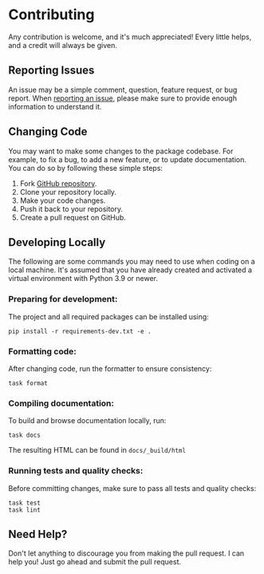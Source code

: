 # Contributing

Any contribution is welcome, and it's much appreciated! Every little helps,
and a credit will always be given.

## Reporting Issues

An issue may be a simple comment, question, feature request, or bug report.
When [reporting an issue](https://github.com/dralshehri/hijri-converter/issues/new),
please make sure to provide enough information to understand it.

## Changing Code

You may want to make some changes to the package codebase. For example, to fix a bug,
to add a new feature, or to update documentation.
You can do so by following these simple steps:
1. Fork [GitHub repository](https://github.com/dralshehri/hijri-converter).
2. Clone your repository locally.
3. Make your code changes.
4. Push it back to your repository.
5. Create a pull request on GitHub.

## Developing Locally

The following are some commands you may need to use when coding on a local machine.
It's assumed that you have already created and activated a virtual environment with
Python 3.9 or newer.

### Preparing for development:

The project and all required packages can be installed using:

```shell
pip install -r requirements-dev.txt -e .
```

### Formatting code:

After changing code, run the formatter to ensure consistency:

```shell
task format
```

### Compiling documentation:

To build and browse documentation locally, run:

```shell
task docs
```

The resulting HTML can be found in `docs/_build/html`

### Running tests and quality checks:

Before committing changes, make sure to pass all tests and quality checks:

```shell
task test
task lint
```

## Need Help?
Don't let anything to discourage you from making the pull request.
I can help you! Just go ahead and submit the pull request.
